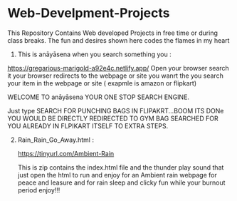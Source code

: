 # Web-Develpment-Projects
This Repository Contains Web developed Projects in free time or during class breaks. The fun and desires shown here codes the flames in my heart 



1. This is anāyāsena when you search something you :


https://gregarious-marigold-a92e4c.netlify.app/
Open your browser
search it
your browser redirects to the webpage or site you wanrt
the you search your item in the webpage or site ( exapmle is amazon or flipkart)


WELCOME TO anāyāsena YOUR ONE STOP SEARCH ENGINE.

Just type  SEARCH FOR PUNCHING BAGS IN FLIPAKRT...BOOM ITS DONe YOU WOULD BE DIRECTLY REDIRECTED TO GYM BAG SEARCHED FOR YOU ALREADY IN FLPIKART ITSELF TO EXTRA STEPS.




2. Rain_Rain_Go_Away.html :

    https://tinyurl.com/Ambient-Rain
   
   This is zip contains the index.html file and the thunder play sound that just open the html to run and enjoy for an Ambient rain webpage for peace and leasure and for rain sleep and clicky fun while your burnout period enjoy!!!
